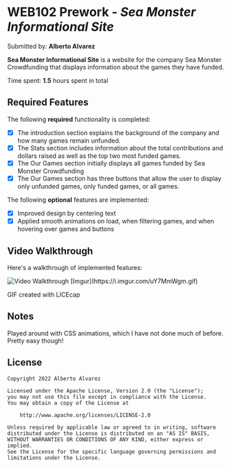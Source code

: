 # WEB102 Prework - *Sea Monster Informational Site*

Submitted by: **Alberto Alvarez**

**Sea Monster Informational Site** is a website for the company Sea Monster Crowdfunding that displays information about the games they have funded.

Time spent: **1.5** hours spent in total

## Required Features

The following **required** functionality is completed:

* [x] The introduction section explains the background of the company and how many games remain unfunded.
* [x] The Stats section includes information about the total contributions and dollars raised as well as the top two most funded games.
* [x] The Our Games section initially displays all games funded by Sea Monster Crowdfunding
* [x] The Our Games section has three buttons that allow the user to display only unfunded games, only funded games, or all games.

The following **optional** features are implemented:

* [x] Improved design by centering text
* [x] Applied smooth animations on load, when filtering games, and when hovering over games and buttons

## Video Walkthrough

Here's a walkthrough of implemented features:

<img src='https://i.imgur.com/uY7MmWgm.gif' title='Video Walkthrough' width='' alt='Video Walkthrough' />
[Imgur](https://i.imgur.com/uY7MmWgm.gif)

<!-- Replace this with whatever GIF tool you used! -->
GIF created with LICEcap
<!-- Recommended tools:
[Kap](https://getkap.co/) for macOS
[ScreenToGif](https://www.screentogif.com/) for Windows
[peek](https://github.com/phw/peek) for Linux. -->

## Notes

Played around with CSS animations, which I have not done much of before. Pretty easy though!

## License

    Copyright 2022 Alberto Alvarez

    Licensed under the Apache License, Version 2.0 (the "License");
    you may not use this file except in compliance with the License.
    You may obtain a copy of the License at

        http://www.apache.org/licenses/LICENSE-2.0

    Unless required by applicable law or agreed to in writing, software
    distributed under the License is distributed on an "AS IS" BASIS,
    WITHOUT WARRANTIES OR CONDITIONS OF ANY KIND, either express or implied.
    See the License for the specific language governing permissions and
    limitations under the License.
